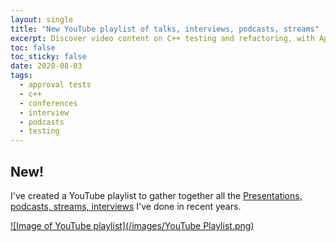 ```yaml
---
layout: single
title: "New YouTube playlist of talks, interviews, podcasts, streams"
excerpt: Discover video content on C++ testing and refactoring, with Approval Tests
toc: false
toc_sticky: false
date: 2020-08-03
tags:
  - approval tests
  - c++
  - conferences
  - interview
  - podcasts
  - testing
---
```


## New!

I've created a YouTube playlist to gather together all the [Presentations, podcasts, streams, interviews](https://www.youtube.com/playlist?list=PLoe3M-5Wdtgzzw7J-owNzk2vFOwTO8VtF) I've done in recent years.

[![Image of YouTube playlist](/images/YouTube Playlist.png)](https://www.youtube.com/playlist?list=PLoe3M-5Wdtgzzw7J-owNzk2vFOwTO8VtF)
